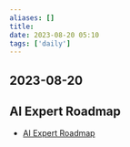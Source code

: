 ```yaml
---
aliases: []
title: 
date: 2023-08-20 05:10
tags: ['daily']
---
```


## 2023-08-20

## AI Expert Roadmap

- [AI Expert Roadmap](https://i.am.ai/roadmap/#note)
